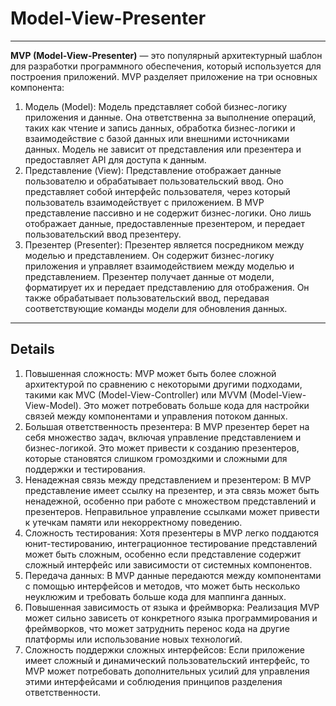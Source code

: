 # Model-View-Presenter
***
**MVP (Model-View-Presenter)** — это популярный архитектурный шаблон для разработки программного обеспечения, который используется для построения приложений. 
MVP разделяет приложение на три основных компонента:
1. Модель (Model): Модель представляет собой бизнес-логику приложения и данные. Она ответственна за выполнение операций, таких как чтение и запись данных, обработка бизнес-логики и взаимодействие с базой данных или внешними источниками данных. Модель не зависит от представления или презентера и предоставляет API для доступа к данным.
2. Представление (View): Представление отображает данные пользователю и обрабатывает пользовательский ввод. Оно представляет собой интерфейс пользователя, через который пользователь взаимодействует с приложением. В MVP представление пассивно и не содержит бизнес-логики. Оно лишь отображает данные, предоставленные презентером, и передает пользовательский ввод презентеру.
3. Презентер (Presenter): Презентер является посредником между моделью и представлением. Он содержит бизнес-логику приложения и управляет взаимодействием между моделью и представлением. Презентер получает данные от модели, форматирует их и передает представлению для отображения. Он также обрабатывает пользовательский ввод, передавая соответствующие команды модели для обновления данных.
***
## Details
1. Повышенная сложность: MVP может быть более сложной архитектурой по сравнению с некоторыми другими подходами, такими как MVC (Model-View-Controller) или MVVM (Model-View-View-Model). Это может потребовать больше кода для настройки связей между компонентами и управления потоком данных.
2. Большая ответственность презентера: В MVP презентер берет на себя множество задач, включая управление представлением и бизнес-логикой. Это может привести к созданию презентеров, которые становятся слишком громоздкими и сложными для поддержки и тестирования.
3. Ненадежная связь между представлением и презентером: В MVP представление имеет ссылку на презентер, и эта связь может быть ненадежной, особенно при работе с множеством представлений и презентеров. Неправильное управление ссылками может привести к утечкам памяти или некорректному поведению.
4. Сложность тестирования: Хотя презентеры в MVP легко поддаются юнит-тестированию, интеграционное тестирование представлений может быть сложным, особенно если представление содержит сложный интерфейс или зависимости от системных компонентов.
5. Передача данных: В MVP данные передаются между компонентами с помощью интерфейсов и методов, что может быть несколько неуклюжим и требовать больше кода для маппинга данных.
6. Повышенная зависимость от языка и фреймворка: Реализация MVP может сильно зависеть от конкретного языка программирования и фреймворков, что может затруднить перенос кода на другие платформы или использование новых технологий.
7. Сложность поддержки сложных интерфейсов: Если приложение имеет сложный и динамический пользовательский интерфейс, то MVP может потребовать дополнительных усилий для управления этими интерфейсами и соблюдения принципов разделения ответственности.